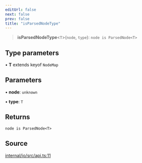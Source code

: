 ```yaml
---
editUrl: false
next: false
prev: false
title: "isParsedNodeType"
---
```


> **isParsedNodeType**\<`T`\>(`node`, `type`): `node is ParsedNode<T>`

## Type parameters

• **T** extends keyof `NodeMap`

## Parameters

• **node**: `unknown`

• **type**: `T`

## Returns

`node is ParsedNode<T>`

## Source

[internal/io/src/api.ts:11](https://github.com/nodenogg-in/alpha-p2p/blob/aa60360/internal/io/src/api.ts#L11)
